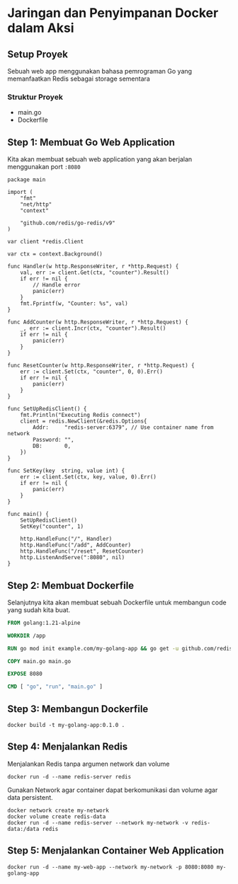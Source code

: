 # Jaringan dan Penyimpanan Docker dalam Aksi

## Setup Proyek

Sebuah web app menggunakan bahasa pemrograman Go yang memanfaatkan Redis sebagai storage sementara

### Struktur Proyek

- main.go
- Dockerfile

## Step 1: Membuat Go Web Application

Kita akan membuat sebuah web application yang akan berjalan menggunakan port `:8080`
```golang
package main

import (
    "fmt"
    "net/http"
	"context"

    "github.com/redis/go-redis/v9"
)

var client *redis.Client

var ctx = context.Background()

func Handler(w http.ResponseWriter, r *http.Request) {
	val, err := client.Get(ctx, "counter").Result()
    if err != nil { 
		// Handle error
		panic(err)
	}
    fmt.Fprintf(w, "Counter: %s", val) 
}

func AddCounter(w http.ResponseWriter, r *http.Request) {
	_, err := client.Incr(ctx, "counter").Result()
    if err != nil {
        panic(err)
    }
}

func ResetCounter(w http.ResponseWriter, r *http.Request) {
	err := client.Set(ctx, "counter", 0, 0).Err()
    if err != nil {
        panic(err)
    }
}

func SetUpRedisClient() {
	fmt.Println("Executing Redis connect")
    client = redis.NewClient(&redis.Options{
        Addr:     "redis-server:6379", // Use container name from network
        Password: "",
        DB:       0,
    })
}

func SetKey(key  string, value int) {
    err := client.Set(ctx, key, value, 0).Err()
    if err != nil {
        panic(err)
    }
}

func main() {
    SetUpRedisClient()
    SetKey("counter", 1)

    http.HandleFunc("/", Handler)
	http.HandleFunc("/add", AddCounter)
	http.HandleFunc("/reset", ResetCounter)
    http.ListenAndServe(":8080", nil)
}
```

## Step 2: Membuat Dockerfile

Selanjutnya kita akan membuat sebuah Dockerfile untuk membangun code yang sudah kita buat.

```Dockerfile
FROM golang:1.21-alpine

WORKDIR /app

RUN go mod init example.com/my-golang-app && go get -u github.com/redis/go-redis/v9

COPY main.go main.go

EXPOSE 8080

CMD [ "go", "run", "main.go" ]
```

## Step 3: Membangun Dockerfile

```shell
docker build -t my-golang-app:0.1.0 .
```

## Step 4: Menjalankan Redis

Menjalankan Redis tanpa argumen network dan volume
```shell
docker run -d --name redis-server redis
```

Gunakan Network agar container dapat berkomunikasi dan volume agar data persistent.
```shell
docker network create my-network
docker volume create redis-data
docker run -d --name redis-server --network my-network -v redis-data:/data redis
```

## Step 5: Menjalankan Container Web Application

```shell
docker run -d --name my-web-app --network my-network -p 8080:8080 my-golang-app
```